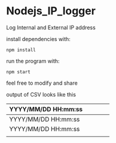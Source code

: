 # Nodejs_IP_logger
Log Internal and External IP address

install dependencies with:

```npm install```

run the program with:

```npm start```

feel free to modify and share

output of CSV looks like this

| YYYY/MM/DD HH:mm:ss | <EXTERNAL IP> | <INTERNAL IP> |   |   |
|---------------------|---------------|---------------|---|---|
| YYYY/MM/DD HH:mm:ss | <EXTERNAL IP> | <INTERNAL IP> |   |   |
| YYYY/MM/DD HH:mm:ss | <EXTERNAL IP> | <INTERNAL IP> |   |   |
|                     |               |               |   |   |